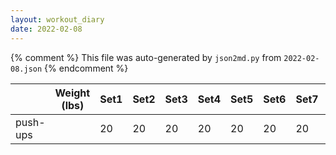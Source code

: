 ```yaml
---
layout: workout_diary
date: 2022-02-08
---
```


{% comment %}
    This file was auto-generated by `json2md.py` from `2022-02-08.json`
{% endcomment %}

|  | Weight (lbs) | Set1 | Set2 | Set3 | Set4 | Set5 | Set6 | Set7 | Set8 | Set9 | Set10 | Set11 | Set12 |
|--|--------------|------|------|------|------|------|------|------|------|------|-------|-------|-------|
| push-ups |  | 20 | 20 | 20 | 20 | 20 | 20 | 20 | 20 | 20 | 20 | 20 | 20 |
